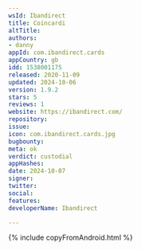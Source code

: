 ```yaml
---
wsId: Ibandirect
title: Coincardi
altTitle: 
authors:
- danny
appId: com.ibandirect.cards
appCountry: gb
idd: 1538001175
released: 2020-11-09
updated: 2024-10-06
version: 1.9.2
stars: 5
reviews: 1
website: https://ibandirect.com/
repository: 
issue: 
icon: com.ibandirect.cards.jpg
bugbounty: 
meta: ok
verdict: custodial
appHashes: 
date: 2024-10-07
signer: 
twitter: 
social: 
features: 
developerName: Ibandirect

---
```


{% include copyFromAndroid.html %}
